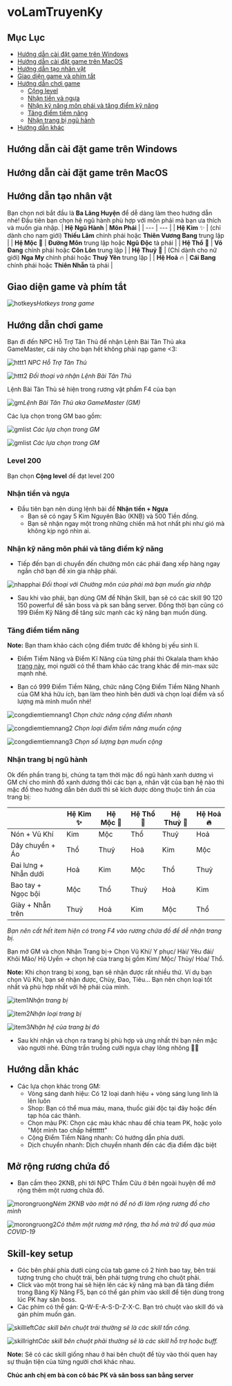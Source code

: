 # voLamTruyenKy
## Mục Lục
- [Hướng dẫn cài đặt game trên Windows](#hướng-dẫn-cài-đặt-game-trên-windows)
- [Hướng dẫn cài đặt game trên MacOS](#hướng-dẫn-cài-đặt-game-trên-macos)
- [Hướng dẫn tạo nhân vật](#hướng-dẫn-tạo-nhân-vật)
- [Giao diện game và phím tắt](#giao-diện-game-và-phím-tắt)
- [Hướng dẫn chơi game](#hướng-dẫn-chơi-game)
  * [Cộng level](#cộng-level)
  * [Nhận tiền và ngựa](#nhận-tiền-và-ngựa)
  * [Nhận kỹ năng môn phái và tăng điểm kỹ năng](#nhận-kỹ-năng-môn-phái-và-tăng-điểm-kỹ-năng)
  * [Tăng điểm tiềm năng](#tăng-điểm-tiềm-năng)
  * [Nhận trang bị ngũ hành](#nhận-trang-bị-ngũ-hành)
- [Hướng dẫn khác](#hướng-dẫn-khác)

## Hướng dẫn cài đặt game trên Windows

## Hướng dẫn cài đặt game trên MacOS

## Hướng dẫn tạo nhân vật
Bạn chọn nơi bắt đầu là **Ba Lăng Huyện** để dễ dàng làm theo hướng dẫn nhé!
Đầu tiên bạn chọn hệ ngũ hành phù hợp với môn phái mà bạn ưa thích và muốn gia nhập.
| **Hệ Ngũ Hành** | **Môn Phái** |
| --- | --- |
| **Hệ Kim** ✨ | (chỉ dành cho nam giới) **Thiếu Lâm** chính phái hoặc **Thiên Vương Bang** trung lập |
| **Hệ Mộc** 🌴 | **Đường Môn** trung lập hoặc **Ngũ Độc** tà phái |
| **Hệ Thổ** 🍂 | **Võ Đang** chính phái hoặc **Côn Lôn** trung lập |
| **Hệ Thuỷ** 🌊 | (Chỉ dành cho nữ giới) **Nga My** chính phái hoặc **Thuý Yên** trung lập |
| **Hệ Hoả** 🔥 | **Cái Bang** chính phái hoặc **Thiên Nhẫn** tà phái |

## Giao diện game và phím tắt
![hotkeys](/images/hotkeys.png)*Hotkeys trong game*

## Hướng dẫn chơi game
Bạn đi đến NPC Hỗ Trợ Tân Thủ để nhận Lệnh Bài Tân Thủ aka GameMaster, cái này cho bạn hết không phải nạp game <3:

![httt1](/images/httt1.png)
*NPC Hỗ Trợ Tân Thủ*

![httt2](/images/httt2.png)
*Đối thoại và nhận Lệnh Bài Tân Thủ*

Lệnh Bài Tân Thủ sẽ hiện trong rương vật phẩm F4 của bạn

![gm](/images/gm.png)*Lệnh Bài Tân Thủ aka GameMaster (GM)*

Các lựa chọn trong GM bao gồm:

![gmlist](/images/gmlist1.png)
*Các lựa chọn trong GM*

![gmlist](/images/gmlist2.png)
*Các lựa chọn trong GM*

### Level 200
Bạn chọn **Cộng level** để đạt level 200 

### Nhận tiền và ngựa
- Đầu tiên bạn nên dùng lệnh bài để **Nhận tiền + Ngựa**
    - Bạn sẽ có ngay 5 Kim Nguyên Bảo (KNB) và 500 Tiền đồng.
    - Bạn sẽ nhận ngay một trong những chiến mã hot nhất phi như gió mà không kịp ngó nhìn ai.

### Nhận kỹ năng môn phái và tăng điểm kỹ năng
 - Tiếp đến bạn di chuyển đến chưởng môn các phái đang xếp hàng ngay ngắn chờ bạn để xin gia nhập phái.

![nhapphai](/images/nhapphai.png)
*Đối thoại với Chưởng môn của phái mà bạn muốn gia nhập*

 - Sau khi vào phái, bạn dùng GM để Nhận Skill, bạn sẽ có các skill 90 120 150 powerful để săn boss và pk san bằng server. Đồng thời bạn cũng có 199 Điểm Kỹ Năng để tăng sức mạnh các kỹ năng bạn muốn dùng.

### Tăng điểm tiềm năng
**Note:** Bạn tham khảo cách cộng điểm trước để không bị yếu sinh lí.

 - Điểm Tiềm Năng và Điểm Kĩ Năng của từng phái thì Okalala tham khảo [trang này](http://home.volamthienha.com/chuyen-muc/cam-nang), mọi người có thể tham khảo các trang khác để min-max sức mạnh nhé.

 - Bạn có 999 Điểm Tiềm Năng, chức năng Cộng Điểm Tiềm Năng Nhanh của GM khá hữu ích, bạn làm theo hình bên dưới và chọn loại điểm và số lượng mà mình muốn nhé!

![congdiemtiemnang1](/images/congdiemtiemnang1.png)
*Chọn chức năng cộng điểm nhanh*

![congdiemtiemnang2](/images/congdiemtiemnang2.png)
*Chọn loại điểm tiềm năng muốn cộng*

![congdiemtiemnang3](/images/congdiemtiemnang3.png)
*Chọn số lượng bạn muốn cộng*

### Nhận trang bị ngũ hành
Ok đến phần trang bị, chúng ta tạm thời mặc đồ ngũ hành xanh dương vì GM chỉ cho mình đồ xanh dương thôi các bạn ạ, nhân vật của bạn hệ nào thì mặc đồ theo hướng dẫn bên dưới thì sẽ kích được dòng thuộc tính ẩn của trang bị:

|  | **Hệ Kim** ✨ | **Hệ Mộc** 🌴 | **Hệ Thổ** 🍂 | **Hệ Thuỷ** 🌊 | **Hệ Hoả** 🔥 |
| --- | --- | --- | --- | --- | --- |
| Nón + Vũ Khí | Kim | Mộc | Thổ | Thuỷ | Hoả | 
| Dây chuyền + Áo | Thổ | Thuỷ | Hoả | Kim | Mộc |
| Đai lưng + Nhẫn dưới | Hoả | Kim | Mộc | Thổ | Thuỷ |
| Bao tay + Ngọc bội | Mộc | Thổ | Thuỷ | Hoả | Kim |
| Giày + Nhẫn trên | Thuỷ | Hoả | Kim | Mộc | Thổ |

_Bạn nên cất hết item hiện có trong F4 vào rương chứa đồ để dễ nhận trang bị._

Bạn mở GM và chọn Nhận Trang bị-> Chọn Vũ Khí/ Y phục/ Hài/ Yêu đái/ Khôi Mão/ Hộ Uyển -> chọn hệ của trang bị gồm Kim/ Mộc/ Thủy/ Hỏa/ Thổ.

**Note:** Khi chọn trang bị xong, bạn sẽ nhận được rất nhiều thứ. Ví dụ bạn chọn Vũ Khí, bạn sẽ nhận được, Chùy, Đao, Tiêu... Bạn nên chọn loại tốt nhất và phù hợp nhất với hệ phái của mình.

![item1](/images/item1.png)*Nhận trang bị*

![item2](/images/item2.png)*Nhận loại trang bị*

![item3](/images/item3.png)*Nhận hệ của trang bị đó*

 - Sau khi nhận và chọn ra trang bị phù hợp và ưng nhất thì bạn nên mặc vào người nhé. Đừng trần truồng cưỡi ngựa chạy lông nhông 🤦‍♂️

## Hướng dẫn khác
- Các lựa chọn khác trong GM:
    - Vòng sáng danh hiệu: Có 12 loại danh hiệu + vòng sáng lung linh là lên luôn
    - Shop: Bạn có thể mua máu, mana, thuốc giải độc tại đây hoặc đến tạp hóa các thành.
    - Chọn màu PK: Chọn các màu khác nhau để chia team PK, hoặc yolo "Một mình tao chấp hếtttttt"
    - Cộng Điểm Tiềm Năng nhanh: Có hướng dẫn phía dưới.
    - Dịch chuyển nhanh: Dịch chuyển nhanh đến các địa điểm đặc biệt

## **Mở rộng rương chứa đồ**
 - Bạn cầm theo 2KNB, phi tới NPC Thẩm Cửu ở bên ngoài huyện để mở rộng thêm một rương chứa đồ.

![morongruong](/images/morongruong.png)*Ném 2KNB vào mặt nó để nó đi làm rộng rương đồ cho mình*

![morongruong2](/images/morongruong2.png)*Có thêm một rương mở rộng, tha hồ mà trữ đồ qua mùa COVID-19*

## **Skill-key setup**
 - Góc bên phải phía dưới cùng của tab game có 2 hình bao tay, bên trái tượng trưng cho chuột trái, bên phải tượng trưng cho chuột phải.
 - Click vào một trong hai sẽ hiện lên các kỹ năng mà bạn đã tăng điểm trong Bảng Kỹ Năng F5, bạn có thể gán phím vào skill để tiện dùng trong lúc PK hay săn boss.
 - Các phím có thể gán: Q-W-E-A-S-D-Z-X-C. Bạn trỏ chuột vào skill đó và gán phím muốn gán.

![skillleft](/images/skillleft.png)*Các skill bên chuột trái thường sẽ là các skill tấn công.*

![skillright](/images/skillright.png)*Các skill bên chuột phải thường sẽ là các skill hỗ trợ hoặc buff.*

**Note:** Sẽ có các skill giống nhau ở hai bên chuột để tùy vào thói quen hay sự thuận tiện của từng người chơi khác nhau.

**Chúc anh chị em bà con cô bác PK và săn boss san bằng server**
